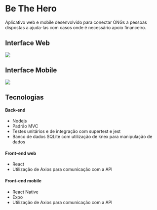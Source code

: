 # Be The Hero

Aplicativo web e mobile desenvolvido para conectar ONGs a pessoas dispostas a ajuda-las com casos onde é necessário apoio financeiro.

## Interface Web

![](interface_web.gif)

## Interface Mobile

![](interface_mobile.gif)

## Tecnologias

#### Back-end

- Nodejs
- Padrão MVC
- Testes unitários e de integração com supertest e jest
- Banco de dados SQLite com utilização de knex para manipulação de dados

#### Front-end web

- React
- Utilização de Axios para comunicação com a API

#### Front-end mobile

- React Native
- Expo
- Utilização de Axios para comunicação com a API
